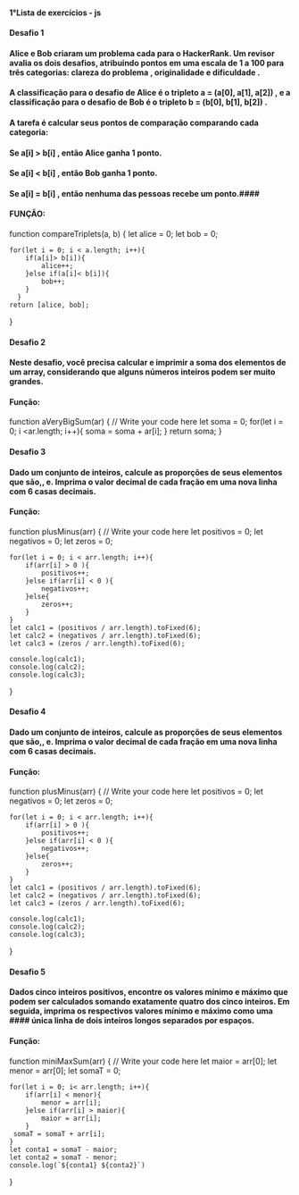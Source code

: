 #### 1°Lista de exercícios - js ###

#### Desafio 1 #
#### Alice e Bob criaram um problema cada para o HackerRank. Um revisor avalia os dois desafios, atribuindo pontos em uma escala de 1 a 100 para três categorias: clareza do problema , originalidade e dificuldade . ####
#### A classificação para o desafio de Alice é o tripleto a = (a[0], a[1], a[2]) , e a classificação para o desafio de Bob é o tripleto b = (b[0], b[1], b[2]) . ####
#### A tarefa é calcular seus pontos de comparação comparando cada categoria: ####
#### Se a[i] > b[i] , então Alice ganha 1 ponto. ####
#### Se a[i] < b[i] , então Bob ganha 1 ponto. ####
#### Se a[i] = b[i] , então nenhuma das pessoas recebe um ponto.####
#### FUNÇÃO: ####

function compareTriplets(a, b) {
 let alice = 0;
 let bob = 0;
    
    for(let i = 0; i < a.length; i++){
        if(a[i]> b[i]){
            alice++;
        }else if(a[i]< b[i]){
            bob++;
        }
      }
    return [alice, bob];
}

#### Desafio 2 ####
#### Neste desafio, você precisa calcular e imprimir a soma dos elementos de um array, considerando que alguns números inteiros podem ser muito grandes. ####
#### Função: ####

function aVeryBigSum(ar) {
    // Write your code here
    let soma = 0;
    for(let i = 0; i <ar.length; i++){
        soma = soma + ar[i];
    }
    return soma;
}

#### Desafio 3 ####
#### Dado um conjunto de inteiros, calcule as proporções de seus elementos que são,, e. Imprima o valor decimal de cada fração em uma nova linha com 6 casas decimais. ####
#### Função:  ####

function plusMinus(arr) {
    // Write your code here
    let positivos = 0;
    let negativos = 0;
    let zeros = 0;
  
    
    for(let i = 0; i < arr.length; i++){
        if(arr[i] > 0 ){
            positivos++;
        }else if(arr[i] < 0 ){
            negativos++;
        }else{
            zeros++;
        }
    }
    let calc1 = (positivos / arr.length).toFixed(6);
    let calc2 = (negativos / arr.length).toFixed(6);
    let calc3 = (zeros / arr.length).toFixed(6);

    console.log(calc1);
    console.log(calc2);
    console.log(calc3);
}

#### Desafio 4 ####
#### Dado um conjunto de inteiros, calcule as proporções de seus elementos que são,, e. Imprima o valor decimal de cada fração em uma nova linha com 6 casas decimais. ####
#### Função: ####

function plusMinus(arr) {
    // Write your code here
    let positivos = 0;
    let negativos = 0;
    let zeros = 0;
  
    
    for(let i = 0; i < arr.length; i++){
        if(arr[i] > 0 ){
            positivos++;
        }else if(arr[i] < 0 ){
            negativos++;
        }else{
            zeros++;
        }
    }
    let calc1 = (positivos / arr.length).toFixed(6);
    let calc2 = (negativos / arr.length).toFixed(6);
    let calc3 = (zeros / arr.length).toFixed(6);

    console.log(calc1);
    console.log(calc2);
    console.log(calc3);
}

#### Desafio 5 ####
#### Dados cinco inteiros positivos, encontre os valores mínimo e máximo que podem ser calculados somando exatamente quatro dos cinco inteiros. Em seguida, imprima os respectivos valores mínimo e máximo como uma #### única linha de dois inteiros longos separados por espaços. ####
#### Função: ####

function miniMaxSum(arr) {
    // Write your code here
    let maior = arr[0];
    let menor = arr[0];
    let somaT = 0;
    
    for(let i = 0; i< arr.length; i++){
        if(arr[i] < menor){
            menor = arr[i];
        }else if(arr[i] > maior){
            maior = arr[i];
        }
     somaT = somaT + arr[i]; 
    }
    let conta1 = somaT - maior;
    let conta2 = somaT - menor;
    console.log(`${conta1} ${conta2}`)
}

